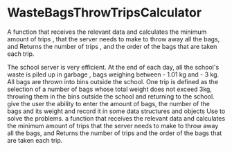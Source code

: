 # WasteBagsThrowTripsCalculator
A function that receives the relevant data and calculates the minimum amount of trips ,
that the server needs to make to throw away all the bags, and Returns the number of trips ,
and the order of the bags that are taken each trip. 


The school server is very efficient. 
At the end of each day, all the school's waste is piled up in garbage , 
bags weighing between - 1.01 kg and - 3 kg. All bags are thrown into bins outside the school. 
One trip is defined as the selection of a number of bags whose total weight does not exceed 3kg, 
throwing them in the bins outside the school and returning to the school. 
give the user the ability to enter the amount of bags,
the number of the bags and its weight and record it in some data structures and objects Use to solve the problems.
a function that receives the relevant data and calculates the minimum amount of trips that the server needs 
to make to throw away all the bags, and Returns the number of trips and the order of the bags that are taken each trip. 
